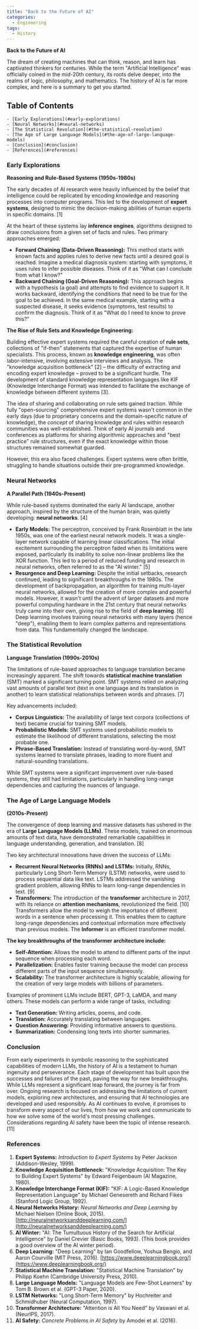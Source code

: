 ```yaml
---
title: "Back to the Future of AI"
categories:
  - Engineering
tags:
  - History
---
```


**Back to the Future of AI**

The dream of creating machines that can think, reason, and learn has captivated thinkers for centuries. While the term "Artificial Intelligence" was officially coined in the mid-20th century, its roots delve deeper, into the realms of logic, philosophy, and mathematics. The history of AI is far more complex, and here is a summary to get you started.

<!-- Tocer[start]: Auto-generated, don't remove. -->

## Table of Contents

    - [Early Explorations](#early-explorations)
    - [Neural Networks](#neural-networks)
    - [The Statistical Revolution](#the-statistical-revolution)
    - [The Age of Large Language Models](#the-age-of-large-language-models)
    - [Conclusion](#conclusion)
    - [References](#references)

<!-- Tocer[finish]: Auto-generated, don't remove. -->


### Early Explorations
**Reasoning and Rule-Based Systems (1950s-1980s)**

The early decades of AI research were heavily influenced by the belief that intelligence could be replicated by encoding knowledge and reasoning processes into computer programs. This led to the development of **expert systems**, designed to mimic the decision-making abilities of human experts in specific domains. [1]

At the heart of these systems lay **inference engines**, algorithms designed to draw conclusions from a given set of facts and rules. Two primary approaches emerged:

*   **Forward Chaining (Data-Driven Reasoning):** This method starts with known facts and applies rules to derive new facts until a desired goal is reached. Imagine a medical diagnosis system: starting with symptoms, it uses rules to infer possible diseases. Think of it as "What can I conclude from what I know?"
*   **Backward Chaining (Goal-Driven Reasoning):** This approach begins with a hypothesis (a goal) and attempts to find evidence to support it. It works backward, identifying the conditions that need to be true for the goal to be achieved. In the same medical example, starting with a suspected disease, it seeks evidence (symptoms, test results) to confirm the diagnosis. Think of it as "What do I need to know to prove this?"

**The Rise of Rule Sets and Knowledge Engineering:**

Building effective expert systems required the careful creation of **rule sets**, collections of "if-then" statements that captured the expertise of human specialists. This process, known as **knowledge engineering**, was often labor-intensive, involving extensive interviews and analysis. The "knowledge acquisition bottleneck" [2] – the difficulty of extracting and encoding expert knowledge – proved to be a significant hurdle. The development of standard knowledge representation languages like KIF (Knowledge Interchange Format) was intended to facilitate the exchange of knowledge between different systems [3].

The idea of sharing and collaborating on rule sets gained traction. While fully "open-sourcing" comprehensive expert systems wasn't common in the early days (due to proprietary concerns and the domain-specific nature of knowledge), the *concept* of sharing knowledge and rules within research communities was well-established. Think of early AI journals and conferences as platforms for sharing algorithmic approaches and "best practice" rule structures, even if the exact knowledge within those structures remained somewhat guarded.

However, this era also faced challenges. Expert systems were often brittle, struggling to handle situations outside their pre-programmed knowledge.

### Neural Networks
**A Parallel Path (1940s-Present)**

While rule-based systems dominated the early AI landscape, another approach, inspired by the structure of the human brain, was quietly developing: **neural networks**. [4]

*   **Early Models:** The perceptron, conceived by Frank Rosenblatt in the late 1950s, was one of the earliest neural network models. It was a single-layer network capable of learning linear classifications. The initial excitement surrounding the perceptron faded when its limitations were exposed, particularly its inability to solve non-linear problems like the XOR function. This led to a period of reduced funding and research in neural networks, often referred to as the "AI winter." [5]
*   **Resurgence and Deep Learning:** Despite the initial setbacks, research continued, leading to significant breakthroughs in the 1980s. The development of backpropagation, an algorithm for training multi-layer neural networks, allowed for the creation of more complex and powerful models. However, it wasn't until the advent of larger datasets and more powerful computing hardware in the 21st century that neural networks truly came into their own, giving rise to the field of **deep learning**. [6] Deep learning involves training neural networks with many layers (hence "deep"), enabling them to learn complex patterns and representations from data. This fundamentally changed the landscape.

### The Statistical Revolution
**Language Translation (1990s-2010s)**

The limitations of rule-based approaches to language translation became increasingly apparent. The shift towards **statistical machine translation** (SMT) marked a significant turning point. SMT systems relied on analyzing vast amounts of parallel text (text in one language and its translation in another) to learn statistical relationships between words and phrases. [7]

Key advancements included:

*   **Corpus Linguistics:** The availability of large text corpora (collections of text) became crucial for training SMT models.
*   **Probabilistic Models:** SMT systems used probabilistic models to estimate the likelihood of different translations, selecting the most probable one.
*   **Phrase-Based Translation:** Instead of translating word-by-word, SMT systems learned to translate phrases, leading to more fluent and natural-sounding translations.

While SMT systems were a significant improvement over rule-based systems, they still had limitations, particularly in handling long-range dependencies and capturing the nuances of language.

### The Age of Large Language Models
**(2010s-Present)**

The convergence of deep learning and massive datasets has ushered in the era of **Large Language Models (LLMs)**. These models, trained on enormous amounts of text data, have demonstrated remarkable capabilities in language understanding, generation, and translation. [8]

Two key architectural innovations have driven the success of LLMs:

*   **Recurrent Neural Networks (RNNs) and LSTMs:** Initially, RNNs, particularly Long Short-Term Memory (LSTM) networks, were used to process sequential data like text. LSTMs addressed the vanishing gradient problem, allowing RNNs to learn long-range dependencies in text. [9]
*   **Transformers:** The introduction of the **transformer** architecture in 2017, with its reliance on **attention mechanisms**, revolutionized the field. [10] Transformers allow the model to weigh the importance of different words in a sentence when processing it. This enables them to capture long-range dependencies and contextual information more effectively than previous models. The **Informer** is an efficient transformer model.

**The key breakthroughs of the transformer architecture include:**

*   **Self-Attention:** Allows the model to attend to different parts of the input sequence when processing each word.
*   **Parallelization:** Enables faster training because the model can process different parts of the input sequence simultaneously.
*   **Scalability:** The transformer architecture is highly scalable, allowing for the creation of very large models with billions of parameters.

Examples of prominent LLMs include BERT, GPT-3, LaMDA, and many others. These models can perform a wide range of tasks, including:

*   **Text Generation:** Writing articles, poems, and code.
*   **Translation:** Accurately translating between languages.
*   **Question Answering:** Providing informative answers to questions.
*   **Summarization:** Condensing long texts into shorter summaries.

### Conclusion

From early experiments in symbolic reasoning to the sophisticated capabilities of modern LLMs, the history of AI is a testament to human ingenuity and perseverance. Each stage of development has built upon the successes and failures of the past, paving the way for new breakthroughs. While LLMs represent a significant leap forward, the journey is far from over. Ongoing research is focused on addressing the limitations of current models, exploring new architectures, and ensuring that AI technologies are developed and used responsibly. As AI continues to evolve, it promises to transform every aspect of our lives, from how we work and communicate to how we solve some of the world's most pressing challenges. Considerations regarding AI safety have been the topic of intense research. [11]

### References

1.  **Expert Systems:** *Introduction to Expert Systems* by Peter Jackson (Addison-Wesley, 1999).
2.  **Knowledge Acquisition Bottleneck:** "Knowledge Acquisition:  The Key to Building Expert Systems" by Edward Feigenbaum (AI Magazine, 1980).
3.  **Knowledge Interchange Format (KIF):** "KIF: A Logic-Based Knowledge Representation Language" by Michael Genesereth and Richard Fikes (Stanford Logic Group, 1992).
4.  **Neural Networks History:** *Neural Networks and Deep Learning* by Michael Nielsen (Online Book, 2015). [http://neuralnetworksanddeeplearning.com/](http://neuralnetworksanddeeplearning.com/)
5.  **AI Winter:** "AI: The Tumultuous History of the Search for Artificial Intelligence" by Daniel Crevier (Basic Books, 1993). (This book provides a good overview of the AI winter period).
6.  **Deep Learning:** "Deep Learning" by Ian Goodfellow, Yoshua Bengio, and Aaron Courville (MIT Press, 2016). [https://www.deeplearningbook.org/](https://www.deeplearningbook.org/)
7.  **Statistical Machine Translation:** "Statistical Machine Translation" by Philipp Koehn (Cambridge University Press, 2010).
8.  **Large Language Models:** "Language Models are Few-Shot Learners" by Tom B. Brown et al. (GPT-3 Paper, 2020).
9.  **LSTM Networks:** "Long Short-Term Memory" by Hochreiter and Schmidhuber (Neural Computation, 1997).
10. **Transformer Architecture:** "Attention is All You Need" by Vaswani et al. (NeurIPS, 2017).
11. **AI Safety:** *Concrete Problems in AI Safety* by Amodei et al. (2016).
